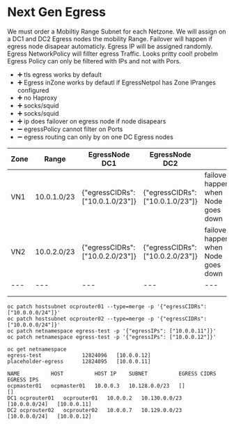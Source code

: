 # Next Gen Egress

We must order a Mobiltiy Range Subnet for each Netzone. We will assign on a DC1 and DC2 Egress nodes the mobility Range.
Failover will happen if egress node disapear automaticly. Egress IP will be assigned randomly. Egress NetworkPolicy will fillter egress Traffic.  Looks pritty cool! probelm Egress Policy can only be filtered with IPs and not with Pors.

- :heavy_plus_sign: tls egress works by default
- :heavy_plus_sign: Egress inZone works by defautl if EgressNetpol has Zone IPranges configured
- :heavy_plus_sign: no Haproxy
- :heavy_plus_sign: socks/squid
- :heavy_plus_sign: socks/squid
- :heavy_plus_sign: ip does failover on egress node if node disapears
- :heavy_minus_sign: egressPolicy cannot filter on Ports
- :heavy_minus_sign: egress routing can only by on one DC Egress nodes 

|Zone |Range |EgressNode DC1 |EgressNode DC2   |   |   |
|---|---|---|---|---|---|
|  VN1 | 10.0.1.0/23  | {"egressCIDRs": ["10.0.1.0/23"]}  |  {"egressCIDRs": ["10.0.1.0/23"]} | failover happen when Node goes down  |   |
|  VN2 | 10.0.2.0/23  | {"egressCIDRs": ["10.0.2.0/23"]}  |  {"egressCIDRs": ["10.0.2.0/23"]} | failover happen when Node goes down  |   |
|---|---|---|---|---|
|   |   |   |   |   |
|   |   |   |   |   |

```
oc patch hostsubnet ocprouter01 --type=merge -p '{"egressCIDRs": ["10.0.0.0/24"]}'
oc patch hostsubnet ocprouter02 --type=merge -p '{"egressCIDRs": ["10.0.0.0/24"]}'
oc patch netnamespace egress-test -p '{"egressIPs": ["10.0.0.11"]}'
oc patch netnamespace egress-test -p '{"egressIPs": ["10.0.0.12"]}'

oc get netnamespace
egress-test             12824096   [10.0.0.12]
placeholder-egress      12824095   [10.0.0.11]

NAME          HOST          HOST IP    SUBNET          EGRESS CIDRS    EGRESS IPS
ocpmaster01   ocpmaster01   10.0.0.3   10.128.0.0/23   []              []
DC1 ocprouter01   ocprouter01   10.0.0.2   10.130.0.0/23   [10.0.0.0/24]   [10.0.0.11]
DC2 ocprouter02   ocprouter02   10.0.0.7   10.129.0.0/23   [10.0.0.0/24]   [10.0.0.12]
```

